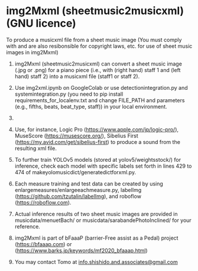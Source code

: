 # img2Mxml (sheetmusic2musicxml) (GNU licence)
To produce a musicxml file from a sheet music image
(You must comply with and are also resibonsible for copyright laws, etc. for use of sheet music images in img2Mxml)

1. img2Mxml (sheetmusic2musicxml) can convert a sheet music image (.jpg or .png) for a piano piece (i.e., with (right hand) staff 1 and (left hand) staff 2) into a musicxml file (staff1 or staff 2).
2. Use img2xml.ipynb on GoogleColab or use detectionintegration.py and systemintegration.py (you need to pip install requirements_for_localenv.txt and change FILE_PATH and parameters (e.g., fifths, beats, beat_type, staff)) in your local environment.
3. 
4. Use, for instance, Logic Pro (https://www.apple.com/jp/logic-pro/), MuseScore (https://musescore.org/), Sibelius First (https://my.avid.com/get/sibelius-first) to produce a sound from the resulting xml file.

5. To further train YOLOv5 models (stored at yolov5/weightsstock/) for inference, check each model with specific labels set forth in lines 429 to 474 of makeyolomusicdict/generatedictforxml.py.
6. Each measure training and test data can be created by using enlargemeasures/enlargeeachmeasure.py, labelImg (https://github.com/tzutalin/labelImg), and roboflow (https://roboflow.com).

7. Actual inference results of two sheet music images are provided in musicdata/menuetBach/ or musicdata/sarabandePhotoInclined/ for your reference.

8. img2Mxml is part of bFaaaP (barrier-Free assist as a Pedal) project (https://bfaaap.com) or (https://www.barks.jp/keywords/mf2020_bfaaap.html)

9. You may contact Tomo at info.shishido.and.associates@gmail.com

 

